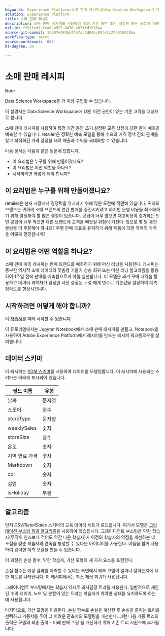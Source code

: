 ```yaml
---
keywords: Experience Platform;소매 판매 레시피;Data Science Workspace;인기 주제;레시피;사전 빌드 레시피
solution: Experience Platform
title: 소매 판매 레시피
description: 소매 판매 레시피를 사용하여 특정 기간 동안 초기 설정된 모든 상점에 대한 판매 예측을 예측할 수 있습니다. retailer은 정확한 예측 모델을 통해 수요와 가격 정책 간의 관계를 찾고 최적화된 가격 결정을 내려 매출과 수익을 극대화할 수 있습니다.
exl-id: ff01fcd1-fca6-4957-8470-a974fd1520aa
source-git-commit: 1b507e9846a74b7ac2d046c89fd7c27a818035ba
workflow-type: tm+mt
source-wordcount: '603'
ht-degree: 2%

---
```


# 소매 판매 레시피

>[!NOTE]
>
>Data Science Workspace은 더 이상 구입할 수 없습니다.
>
>이 설명서는 Data Science Workspace에 대한 이전 권한이 있는 기존 고객을 대상으로 합니다.

소매 판매 레시피를 사용하여 특정 기간 동안 초기 설정된 모든 상점에 대한 판매 예측을 예측할 수 있습니다. retailer은 정확한 예측 모델을 통해 수요와 가격 정책 간의 관계를 찾고 최적화된 가격 결정을 내려 매출과 수익을 극대화할 수 있습니다.

다음 문서는 다음과 같은 질문에 답합니다.

* 이 요리법은 누구를 위해 만들어졌나요?
* 이 요리법은 어떤 역할을 하나요?
* 시작하려면 어떻게 해야 합니까?

## 이 요리법은 누구를 위해 만들어졌나요?

retailer은 현재 시장에서 경쟁력을 유지하기 위해 많은 도전에 직면해 있습니다. 귀하의 브랜드는 귀하의 소매 브랜드의 연간 판매를 증진시키려고 하지만 운영 비용을 최소화하기 위해 결정해야 할 많은 결정이 있습니다. 공급이 너무 많으면 재고비용이 증가하는 반면 공급이 너무 적으면 다른 브랜드에 고객을 빼앗길 위험이 커진다. 앞으로 몇 달 동안 물량을 더 주문해야 하나요? 주별 판매 목표를 유지하기 위해 제품에 대한 최적의 가격을 어떻게 결정합니까?

## 이 요리법은 어떤 역할을 하나요?

소매 판매 예측 레시피는 판매 트렌드를 예측하기 위해 머신 러닝을 사용한다. 레시피는 풍부한 역사적 소매 데이터와 맞춤형 기울기 상승 회귀 또는 머신 러닝 알고리즘을 활용하여 1주일 전에 판매를 예측함으로써 이를 실현합니다. 이 모델은 과거 구매 내역을 활용하고 데이터 과학자가 결정한 사전 결정된 구성 매개 변수로 기본값을 설정하여 예측 정확도를 향상시킵니다.

## 시작하려면 어떻게 해야 합니까?

이 [자습서](../jupyterlab/create-a-model.md)를 따라 시작할 수 있습니다.

이 튜토리얼에서는 Jupyter Notebook에서 소매 판매 레시피를 만들고, Notebook을 사용하여 Adobe Experience Platform에서 레시피를 만드는 레시피 워크플로우를 살펴봅니다.

## 데이터 스키마

이 레시피는 [XDM 스키마](../../xdm/schema/field-dictionary.md)를 사용하여 데이터를 모델링합니다. 이 레시피에 사용되는 스키마는 아래에 표시되어 있습니다.

| 필드 이름 | 유형 |
| --- | --- |
| 날짜 | 문자열 |
| 스토어 | 정수 |
| storeType | 문자열 |
| weeklySales | 숫자 |
| storeSize | 정수 |
| 온도 | 숫자 |
| 지역 연료 가격 | 숫자 |
| Markdown | 숫자 |
| cpi | 숫자 |
| 실업 | 숫자 |
| isHoliday | 부울 |


## 알고리즘

먼저 *DSWRetailSales* 스키마의 교육 데이터 세트가 로드됩니다. 여기서 모델은 [그라데이션 부스팅 회귀 알고리즘](https://scikit-learn.org/stable/modules/generated/sklearn.ensemble.GradientBoostingRegressor.html)을 사용하여 학습됩니다. 그레이디언트 부스팅은 약한 학습자(무작위 찬스보다 적어도 약간 나은 학습자)가 이전의 학습자의 약점을 개선하는 데 초점을 맞춘 학습자의 연속을 형성할 수 있다는 아이디어를 사용한다. 이들을 함께 사용하여 강력한 예측 모델을 만들 수 있습니다.

이 과정은 손실 함수, 약한 학습자, 가산 모형의 세 가지 요소를 포함한다.

손실 함수는 예상 결과를 예측할 수 있다는 측면에서 예측 모델이 얼마나 잘하는지에 대한 척도를 나타냅니다. 이 레시피에서는 최소 제곱 회귀가 사용됩니다.

그레이디언트 부스팅에서는 학습자 약자로 의사결정 트리를 사용한다. 일반적으로 제한된 수의 레이어, 노드 및 분할이 있는 트리는 학습자가 취약한 상태를 유지하도록 하는 데 사용됩니다.

마지막으로, 가산 모형을 이용한다. 손실 함수로 손실을 계산한 후 손실을 줄이는 트리를 선택하고 가중치를 두어 더 어려운 관측치의 모델링을 개선한다. 그런 다음 가중 트리의 출력은 모델의 최종 출력 - 미래 판매 수량 을 개선하기 위해 기존 트리 시퀀스에 추가됩니다.

